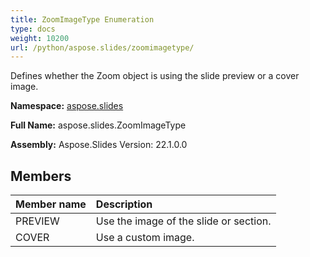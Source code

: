 ```yaml
---
title: ZoomImageType Enumeration
type: docs
weight: 10200
url: /python/aspose.slides/zoomimagetype/
---
```


Defines whether the Zoom object is using the slide preview or a cover image.

**Namespace:** [aspose.slides](/python/aspose.slides/)

**Full Name:** aspose.slides.ZoomImageType

**Assembly:**  Aspose.Slides Version: 22.1.0.0

## **Members**
|**Member name**|**Description**|
| :- | :- |
|PREVIEW|Use the image of the slide or section.|
|COVER|Use a custom image.|
